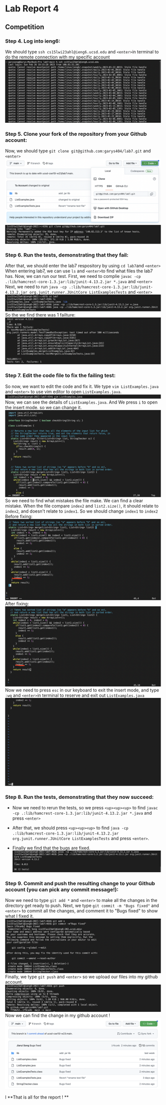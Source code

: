 # Lab Report 4
## Competition

### Step 4. Log into ieng6:
We should type `ssh cs15lwi23ahl@ieng6.ucsd.edu` and `<enter>`in terminal to do the remote connection with my specific account
   ![Image](Step4.png)

### Step 5. Clone your fork of the repository from your Github account:
Now, we should type `git clone git@github.com:garys404/lab7.git` and `<enter>`
   ![Image](Step5.1.png)
   ![Image](Step5.2.png)

### Step 6. Run the tests, demonstrating that they fail:
After that, we should enter the lab7 respository by using `cd lab7`and `<enter>`
When entering lab7, we can use `ls` and `<enter>`to find what files the lab7 has.
Now, we can run our test. First, we need to complie `javac -cp .:lib/hamcrest-core-1.3.jar:lib/junit-4.13.2.jar *.java` and `<enter>`
Next, we need to run `java -cp .:lib/hamcrest-core-1.3.jar:lib/junit-4.13.2.jar org.junit.runner.JUnitCore ListExamplesTests` and `<enter>`
   ![Image](Step6.1.png)
So the we find there was 1 failture:
   ![Image](Step6.2.png)
   
### Step 7. Edit the code file to fix the failing test:
So now, we want to edit the code and fix it. We type `vim ListExamples.java` and `<enter>` to use vim editor to open `ListExamples.java`.
   ![Image](Step7.1.png)
Now, we can see the details of `ListExamples.java`. And We press `i` to open the insert mode. so we can change it.
   ![Image](Step7.2.png)
So we need to find what mistakes the file make. We can find a clear mistake. When the file compare `index2` and `list2.size()`, it should relate to `index2`, and doesn't relate to `index1`. So we should change `index1` to `index2` 
Before fixing:
   ![Image](Step7.3.png)
After fixing:
   ![Image](Step7.4.png)
Now we need to press `esc` in our keyboard to exit the insert mode, and type `:wq` and `<enter>`in terminal to reserve and exit out `ListExamples.java`
   ![Image](Step7.5.png)

### Step 8. Run the tests, demonstrating that they now succeed:
* Now we need to rerun the tests, so we press `<up><up><up>` to find `javac -cp .:lib/hamcrest-core-1.3.jar:lib/junit-4.13.2.jar *.java` and press `<enter>`

* After that, we should press `<up><up><up>` to find `java -cp .:lib/hamcrest-core-1.3.jar:lib/junit-4.13.2.jar org.junit.runner.JUnitCore ListExamplesTests` and press `<enter>`.

* Finally we find that the bugs are fixed.
   ![Image](Step8.1.png)

### Step 9. Commit and push the resulting change to your Github account (you can pick any commit message!):
Now we need to type `git add *` and `<enter>` to make all the changes in the directory get ready to push.
Next, we type `git commit -m "Bugs fixed"` and `<enter>` to commit all the changes, and comment it to "Bugs fixed" to show what I fixed it.
   ![Image](Step9.1.png)
Finally, we type `git push` and `<enter>` so we upload our files into my github account.
   ![Image](Step9.2.png)
Now we can find the change in my github account !
   ![Image](Step9.3.png)

l
**That is all for the report ! **

